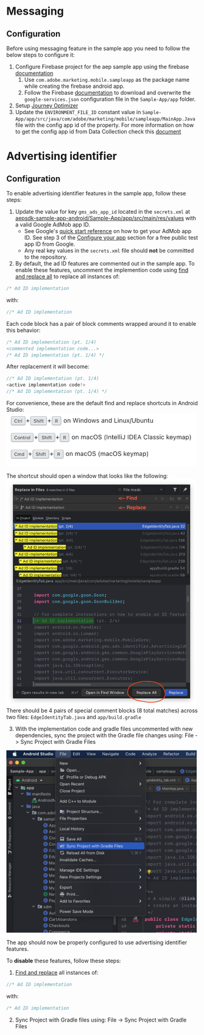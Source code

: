# Messaging

## Configuration
Before using messaging feature in the sample app you need to follow the below steps to configure it:

1. Configure Firebase project for the aep sample app using the firebase [documentation](https://firebase.google.com/docs/cloud-messaging/android/client)
    1. Use `com.adobe.marketing.mobile.sampleapp` as the package name while creating the firebase android app. 
    1. Follow the Firebase [documentation](https://firebase.google.com/docs/cloud-messaging/android/client#add_a_firebase_configuration_file) to download and overwrite the `google-services.json` configuration file in the `Sample-App/app` folder.
1. Setup [Journey Optimizer](https://developer.adobe.com/client-sdks/documentation/adobe-journey-optimizer)
1. Update the `ENVIRONMENT_FILE_ID` constant value in `Sample-App/app/src/java/com/adobe/marketing/mobile/sampleapp/MainApp.Java` file with the config app id of the property. 
For more information on how to get the config app id from Data Collection check this [document](https://experienceleague.adobe.com/docs/launch/using/publish/environments/environments.html?lang=en#mobile-configuration) 


# Advertising identifier

## Configuration
To enable advertising identifier features in the sample app, follow these steps:
1. Update the value for key `gms_ads_app_id` located in the `secrets.xml` at [aepsdk-sample-app-android/Sample-App/app/src/main/res/values](../Sample-App/app/src/main/res/values/secrets.xml) with a valid Google AdMob app ID.
    - See Google's [quick start reference](https://developers.google.com/admob/android/quick-start) on how to get your AdMob app ID. See step 3 of the [Configure your app](https://developers.google.com/admob/android/quick-start#import_the_mobile_ads_sdk) section for a free public test app ID from Google.
    - Any real key values in the `secrets.xml` file should **not** be committed to the repository.
2. By default, the ad ID features are commented out in the sample app. To enable these features, uncomment the implemention code using [find and replace all](https://www.jetbrains.com/help/idea/finding-and-replacing-text-in-project.html#replace_search_string_in_project) to replace all instances of:
```java
/* Ad ID implementation
```
with:
```java
//* Ad ID implementation
```
Each code block has a pair of block comments wrapped around it to enable this behavior:
```java
/* Ad ID implementation (pt. 1/4)
<commented implementation code...>
/* Ad ID implementation (pt. 1/4) */
```

After replacement it will become:
```java
//* Ad ID implementation (pt. 1/4)
<active implementation code!>
//* Ad ID implementation (pt. 1/4) */
```

For convenience, these are the default find and replace shortcuts in Android Studio:  
[<img src="./assets/find-and-replace-shortcuts.png" alt="Default shortcuts for find and replace" width="500"/>](./assets/find-and-replace-shortcuts.png)  

The shortcut should open a window that looks like the following:
[<img src="./assets/find-and-replace-all-example.png" alt="Example of find and replace" width="500"/>](./assets/find-and-replace-all-example.png)  
There should be 4 pairs of special comment blocks (8 total matches) across two files:
`EdgeIdentityTab.java` and `app/build.gradle`

3. With the implementation code and gradle files uncommented with new dependencies, sync the project with the Gradle file changes using: File -> Sync Project with Gradle Files

[<img src="./assets/sync-project-gradle-example.png" alt="Example of find and replace" width="500"/>](./assets/sync-project-gradle-example.png)  

The app should now be properly configured to use advertising identifier features.

To **disable** these features, follow these steps:
1. [Find and replace](https://www.jetbrains.com/help/idea/finding-and-replacing-text-in-project.html#replace_search_string_in_project) all instances of:
```java
//* Ad ID implementation
```
with:
```java
/* Ad ID implementation
```
2. Sync Project with Gradle files using: File -> Sync Project with Gradle Files